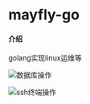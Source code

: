 # mayfly-go

#### 介绍
golang实现linux运维等

![数据库操作](https://images.gitee.com/uploads/images/2021/0108/155327_cbce7034_1240250.png "屏幕截图.png")

![ssh终端操作](https://images.gitee.com/uploads/images/2021/0108/155408_abe58b83_1240250.png "屏幕截图.png")